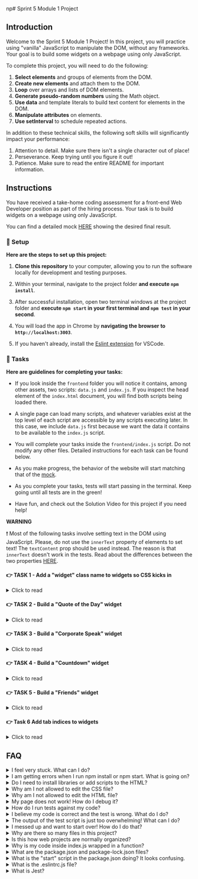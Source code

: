 np# Sprint 5 Module 1 Project

## Introduction

Welcome to the Sprint 5 Module 1 Project! In this project, you will practice using "vanilla" JavaScript to manipulate the DOM, without any frameworks. Your goal is to build some widgets on a webpage using only JavaScript.

To complete this project, you will need to do the following:

1. **Select elements** and groups of elements from the DOM.
1. **Create new elements** and attach them to the DOM.
1. **Loop** over arrays and lists of DOM elements.
1. **Generate pseudo-random numbers** using the Math object.
1. **Use data** and template literals to build text content for elements in the DOM.
1. **Manipulate attributes** on elements.
1. **Use setInterval** to schedule repeated actions.

In addition to these technical skills, the following soft skills will significantly impact your performance:

1. Attention to detail. Make sure there isn't a single character out of place!
1. Perseverance. Keep trying until you figure it out!
1. Patience. Make sure to read the entire README for important information.

## Instructions

You have received a take-home coding assessment for a front-end Web Developer position as part of the hiring process. Your task is to build widgets on a webpage using only JavaScript.

You can find a detailed mock [HERE](https://bloominstituteoftechnology.github.io/W_U2_S5M1_module_project/) showing the desired final result.

### 💾 Setup

**Here are the steps to set up this project:**

1. **Clone this repository** to your computer, allowing you to run the software locally for development and testing purposes.

1. Within your terminal, navigate to the project folder **and execute `npm install`**.

1. After successful installation, open two terminal windows at the project folder and **execute `npm start` in your first terminal and `npm test` in your second**.

1. You will load the app in Chrome by **navigating the browser to `http://localhost:3003`**.

1. If you haven't already, install the [Eslint extension](https://marketplace.visualstudio.com/items?itemName=dbaeumer.vscode-eslint) for VSCode.

### 🥷 Tasks

**Here are guidelines for completing your tasks:**

- If you look inside the `frontend` folder you will notice it contains, among other assets, two scripts: `data.js` and `index.js`. If you inspect the head element of the `index.html` document, you will find both scripts being loaded there.

- A single page can load many scripts, and whatever variables exist at the top level of each script are accessible by any scripts executing later. In this case, we include `data.js` first because we want the data it contains to be available to the `index.js` script.

- You will complete your tasks inside the `frontend/index.js` script. Do not modify any other files. Detailed instructions for each task can be found below.

- As you make progress, the behavior of the website will start matching that of the [mock](https://bloominstituteoftechnology.github.io/W_U2_S5M1_module_project/).

- As you complete your tasks, tests will start passing in the terminal. Keep going until all tests are in the green!

- Have fun, and check out the Solution Video for this project if you need help!

**WARNING**

❗ Most of the following tasks involve setting text in the DOM using JavaScript. Please, do not use the `innerText` property of elements to set text! The `textContent` prop should be used instead. The reason is that `innerText` doesn't work in the tests. Read about the differences between the two properties [HERE](https://stackoverflow.com/a/35213639).

#### 👉 TASK 1 - Add a "widget" class name to widgets so CSS kicks in

<details>
  <summary>Click to read</summary>

  ---

Inside the section element of the `index.html` file, you will find four divs. Add a class name of "widget" to all of them. Remember, you're only allowed to change the `index.js` file.

You will know your code is working correctly because some CSS will kick in for the widgets, and you will also see a passing test inside the terminal executing your tests. The end result in the DOM should look like the following:

```html
<section>
  <div class="quoteoftheday widget">
    <h3>Quote of the Day</h3>
  </div>
  <div class="corporatespeak widget">
    <h3>Corporate Speak</h3>
  </div>
  <div class="countdown widget">
    <h3>Countdown</h3>
  </div>
  <div class="friends widget">
    <h3>Friends</h3>
  </div>
</section>
```

  ---

</details>

#### 👉 TASK 2 - Build a "Quote of the Day" widget

<details>
  <summary>Click to read</summary>

  ---

Start by console logging the variable `quotes` inside of `index.js`. You should see an array of quote objects printing to the console. Even though this variable is not declared anywhere inside the file, it is _defined_ because the `data.js` script loaded it into the global space shared by all scripts.

(You can also evaluate top-level variables by entering them into the console and hitting Enter.)

Now that we have determined we can access the array of quotes, you will use `Math.random` to generate a random index **between 0 and 9** (you can Google or ask ChatGPT how). You will use this random index to grab one of the quotes in the quotes array.

Use the random quote you selected to add to the quoteoftheday div the following piece of DOM:

```html
<!-- the actual text will change at every reload, depending on the quote -->
<div class="quoteoftheday widget">
  <h3>Quote of the Day</h3>
  <div>Optimism is an occupational hazard of programming: feedback is the treatment.</div>
  <div>Kent Beck in 2003</div>
</div>
```

Some quotes have a `null` date because it is unknown. In such cases, the div containing the author should be in the following format:

```html
<!-- the name will change depending on the quote -->
<div>John Romero in an unknown date</div>
```

  ---

</details>

#### 👉 TASK 3 - Build a "Corporate Speak" widget

<details>
  <summary>Click to read</summary>

  ---

Using random values from the arrays `adverbs`, `nouns`, and `verbs` contained in `data.js`, add to the DOM inside the corportatespeak div in the following format:

```html
<div class="corporatespeak widget">
  <h3>Corporate Speak</h3>
  <p>
    We need to <!-- random verb --> our <!-- random noun --> <!-- random adverb -->
    in order to <!-- random verb --> our <!-- random noun --> <!-- random adverb -->.
  </p>
</div>
```

The text should change at each page load/refresh.

  ---

</details>

#### 👉 TASK 4 - Build a "Countdown" widget

<details>
  <summary>Click to read</summary>

  ---
This widget will contain text that will countdown to liftoff. Each second, the widget's text will change to show the following:

- The widget will display "T-minus 5..." on page load.
- 1000 milliseconds later, it should display  "T-minus 4..."
- 1000 milliseconds later, it should display  "T-minus 3..."
- 1000 milliseconds later, it should display  "T-minus 2..."
- 1000 milliseconds later, it should display  "T-minus 1..."
- 1000 milliseconds later, it should display  "Liftoff! 🚀"

You will need `setInterval` and optionally `clearInterval` (research this!). The countdown div in the DOM after 3000 milliseconds should look like so:

```html
<div class="countdown widget">
  <h3>Countdown</h3>
  <p>T-minus 2...</p>
</div>
```

  ---

</details>

#### 👉 TASK 5 - Build a "Friends" widget

<details>
  <summary>Click to read</summary>

  ---
This widget will show a random person from the `people` array along with some data related to the person.

Start by selecting a random person from the `people` array in `data.js` using `Math.random`.

Each person has, among other attributes, a `friends` array containing the IDs of some buddies, who also happen to be persons inside the `people` array.

Use the random person to construct the inside of the friends div in the following format:

```html
<div class="friends widget">
  <h3>Friends</h3>
  <p>Michael Chen was born in 1995 and is friends with Carlos Garcia, Mohammed Ali and Jason Wong.</p>
</div>
```

Note how the string is formatted, taking careful note of punctuation and proper placement of the "and" before the last friend.

The friends mentioned in the p tag come from the `friends` property of the randomly selected person.

In the example above, Carlos Garcia, Mohammed Ali, and Jason Wong are the people who correspond to the IDs inside Michael Chen's `friends` array.

If the person is unlucky enough not to have any friends inside their `friends` property, the paragraph renders to the DOM like so:

```html
<p>Luis Gonzalez was born in 1990 and has no friends.</p>
```

  ---

</details>

#### 👉 Task 6 Add tab indices to widgets

<details>
  <summary>Click to read</summary>

  ---

We need to be able to tab between widgets using the Tab key, which helps make the site more accessible.

To do this, select the first widget from the DOM and add a `tabindex` attribute of "1".

The second one should have a `tabindex` of "2" and so on. Here is what the Countdown widget would look like as an example:

```html
<div class="countdown widget" tabindex="3">
  <h3>Countdown</h3>
  <p>Liftoff! 🚀</p>
</div>
```

  ---

</details>

## FAQ

<details>
  <summary>I feel very stuck. What can I do?</summary>

Check out the Solution Video for this project in your learning platform. In it, an industry expert will walk you through their thinking in detail while they solve the tasks. We highly recommend the Solution even if you are not stuck. You will learn lots of tricks.

</details>

<details>
  <summary>I am getting errors when I run npm install or npm start. What is going on?</summary>

This project requires Node to be correctly installed on your computer to work. Your learning materials should have covered the installation of Node. Sometimes Node can be installed but misconfigured. You can try executing `npm run fixit` (check `package.json` to see what this does), but if Node errors are recurrent, it indicates something is wrong with your machine or configuration, and you should request assistance from a learner assistant.

</details>

<details>
  <summary>Do I need to install libraries or add scripts to the HTML?</summary>

No. Everything you need should be installed already.

</details>

<details>
  <summary>Why am I not allowed to edit the CSS file?</summary>

The CSS is the domain of a different team, and in this particular project we're not supposed to touch it. Do not use inline styles to get around this limitation.

</details>

<details>
  <summary>Why am I not allowed to edit the HTML file?</summary>

This part of the product is a Single Page Application, so the HTML is mostly empty, and the page is automatically generated using JavaScript and raw data. We would not want to manually edit HTML files in a website that changed all the time! It would be untenable.

</details>

<details>
  <summary>My page does not work! How do I debug it?</summary>

Save your changes, and reload the site in Chrome. If your code has a syntax problem, the app will print error messages in the console. Focus on the first message. Place console logs right before the crash site (errors usually inform of the line number where the problem originates) and see if your variables contain the data you think they do.

Suppose there are no errors, but the page is not doing what it should. In that case, the debugging technique is similar: put console logs to ensure that the code you are working on is executing and check that all variables in the area hold the correct data.

</details>

<details>
  <summary>How do I run tests against my code?</summary>

Execute `npm test` in your terminal. If a particular test is giving you grief, don't jump straight to the code to try and fix it. Go to Chrome first, and make sure you can replicate the problem there. A problem we can reliably replicate is a problem mostly fixed.

</details>

<details>
  <summary>I believe my code is correct and the test is wrong. What do I do?</summary>

On occasion the test runner will get stuck. Use CTRL-C to kill the tests, and then `npm test` to launch them again. Try to reproduce the problem the test is complaining about by interacting with the site in Chrome, and do not code "to make the test happy". Code so that **your app does exactly what the mock does**. The tests are there for confirmation. Although it's possible that a particular test be flawed, statistically it's more likely that the bug is in your own code. If the problem persists, please request assistance from Staff.

</details>

<details>
  <summary>The output of the test script is just too overwhelming! What can I do?</summary>

If you need to disable all tests except the one you are focusing on, edit the `mvp.test.js` file and, as an example, change `test('👉 focus on this', () => { etc })` to be `test.only('👉 focus on this', () => { etc })`. (Note the "only".)

</details>

<details>
  <summary>I messed up and want to start over! How do I do that?</summary>

**Do NOT delete your repository from GitHub!** Instead, commit _frequently_ as you work. Make a commit whenever you achieve _anything_ and the app isn't crashing in Chrome. This in practice creates restore points you can use should you wreak havoc with your app. If you find yourself in a mess, use `git reset --hard` to simply discard all changes to your code since your last commit. If you are dead-set on restarting the challenge from scratch, you can do this with Git as well, but it is advised that you request assistance from a learner assistant.

</details>

<details>
  <summary>Why are there so many files in this project?</summary>

Although a small, "old-fashioned" website might be made of just HTML, CSS and JS files, these days we mostly manage projects with Node and its package manager, NPM. Node apps typically have a `package.json` file and several other configuration files placed at the root of the project. This project also includes automated tests and a web server, which adds a little bit of extra complexity and files.

</details>

<details>
  <summary>Is this how web projects are normally organized?</summary>

Web projects can be organized in many ways and there aren't many standards. Some developers like the freedom, while others prefer to use opinionated frameworks, which can do a lot of magic but require folders and files be structured and named just so.

</details>

<details>
  <summary>Why is my code inside index.js wrapped in a function?</summary>

This way we can easily import your code as a single function in the `mvp.test.js` test suite. The export syntax is at the bottom of `index.js`.

</details>

<details>
  <summary>What are the package.json and package-lock.json files?</summary>

The `package.json` file contains meta-information about the project like its version number, scripts that the developer can execute, and a list of the dependencies that are downloaded when you execute `npm install`. There can be some wiggle room to allow newer versions of the dependencies to be installed, so the `package-lock.json` file, when present, makes sure the exact same versions of everything are used every time the project is installed from scratch.

</details>

<details>
  <summary>What is the "start" script in the package.json doing? It looks confusing.</summary>

Give ChatGPT the following input for a detailed breakdown:

```txt
Hello, I'm looking at a JavaScript project on GitHub, and inside the package.json file I am seeing the following "script":

"start": "fkill :3003 -f -s && node ./backend/server.js"

Can you explain in detail, but with simple terms, to an audience of inexperienced web developers, what the "start" script is doing?
```

</details>

<details>
  <summary>What is the .eslintrc.js file?</summary>

This file works in combination with the Eslint extension for VSCode to highlight syntax errors and problems in your code. By editing this file you can customize your linting rules.

</details>

<details>
  <summary>What is Jest?</summary>

Jest is a framework that allows you to write tests and execute them, to alert you very quickly of problems with the code. Jest can do in seconds what an entire Quality Assurance team would take hours or even days. In the context of the Sprint Challenge, Jest is used to check your code against specification and give you a grade (% of tests passing).

</details>
